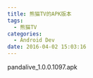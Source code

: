 ```yaml
---
title: 熊猫TV的APK版本
tags:
  - 熊猫TV 
categories:
  - Android Dev
date: 2016-04-02 15:03:16
---
```


pandalive_1.0.0.1097.apk
